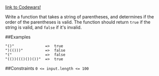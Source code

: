 [link to Codewars!](https://www.codewars.com/kata/52774a314c2333f0a7000688)

Write a function that takes a string of parentheses, and determines if the order of the parentheses is valid. The function should return `true` if the string is valid, and `false` if it's invalid.

##Examples
```
"()"              =>  true
")(()))"          =>  false
"("               =>  false
"(())((()())())"  =>  true
```

##Constraints
`0 <= input.length <= 100`